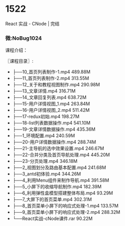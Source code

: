# 1522
React 实战 - CNode | 完结
### 微:NoBug1024 


课程介绍：

〖课程目录〗:

- ├──10_首页列表制作-1.mp4  489.88M
- ├──11_首页列表制作-2.mp4  313.55M
- ├──12_关于和教程视图制作.mp4  290.98M
- ├──13_文章详情.mp4  316.71M
- ├──14_文章回复列表.mp4  638.72M
- ├──15-用户详情视图_1.mp4  263.84M
- ├──16-用户详情视图_2.mp4  511.42M
- ├──17-redux初始.mp4  198.27M
- ├──18-list列表数据操作.mp4  541.10M
- ├──19-文章详情数据操作.mp4  435.36M
- ├──1_环境配置.mp4  240.59M
- ├──20-用户详情数据操作.mp4  288.74M
- ├──21-主导航的选中效果设置.mp4  246.67M
- ├──22-合并分类及首页导航处理.mp4  445.20M
- ├──23-分页处理.mp4  346.18M
- ├──2_视图划分及路由基本配置.mp4  241.68M
- ├──3_antd初体验.mp4  344.26M
- ├──4_利用Menu组件来制作导航.mp4  391.58M
- ├──5_小屏下的收缩导航制作.mp4  182.39M
- ├──6_利用弹性盒模型搭建整体布局.mp4  93.29M
- ├──7_大屏下的首页菜单.mp4  302.31M
- ├──8_首页菜单小屏下的响应式处理-1.mp4  133.57M
- ├──9_首页菜单小屏下的响应式处理-2.mp4  288.32M
- └──React实战-cNode课件.rar  90.22M
